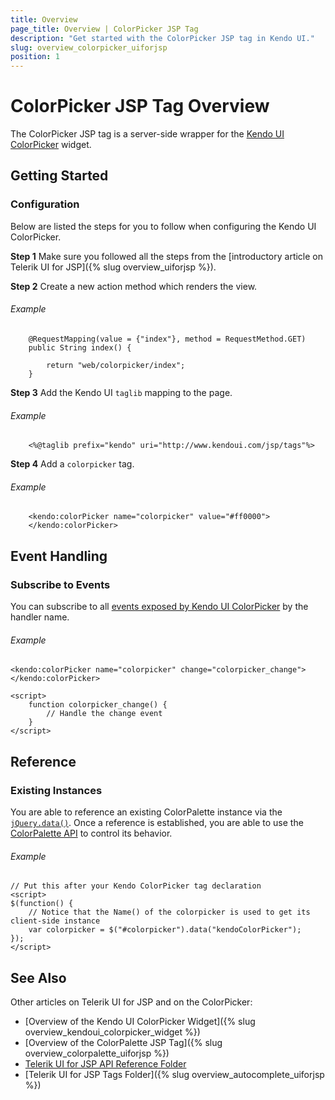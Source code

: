 ```yaml
---
title: Overview
page_title: Overview | ColorPicker JSP Tag
description: "Get started with the ColorPicker JSP tag in Kendo UI."
slug: overview_colorpicker_uiforjsp
position: 1
---
```


# ColorPicker JSP Tag Overview

The ColorPicker JSP tag is a server-side wrapper for the [Kendo UI ColorPicker](/api/javascript/ui/colorpicker) widget.

## Getting Started

### Configuration

Below are listed the steps for you to follow when configuring the Kendo UI ColorPicker.

**Step 1** Make sure you followed all the steps from the [introductory article on Telerik UI for JSP]({% slug overview_uiforjsp %}).

**Step 2** Create a new action method which renders the view.

###### Example

        @RequestMapping(value = {"index"}, method = RequestMethod.GET)
        public String index() {

            return "web/colorpicker/index";
        }

**Step 3** Add the Kendo UI `taglib` mapping to the page.

###### Example

        <%@taglib prefix="kendo" uri="http://www.kendoui.com/jsp/tags"%>

**Step 4** Add a `colorpicker` tag.

###### Example

        <kendo:colorPicker name="colorpicker" value="#ff0000">
        </kendo:colorPicker>

## Event Handling

### Subscribe to Events

You can subscribe to all [events exposed by Kendo UI ColorPicker](/api/javascript/ui/colorpicker#events) by the handler name.

###### Example

    <kendo:colorPicker name="colorpicker" change="colorpicker_change"></kendo:colorPicker>

    <script>
        function colorpicker_change() {
            // Handle the change event
        }
    </script>

## Reference

### Existing Instances

You are able to reference an existing ColorPalette instance via the [`jQuery.data()`](http://api.jquery.com/jQuery.data/). Once a reference is established, you are able to use the [ColorPalette API](/api/javascript/ui/colorpicker#methods) to control its behavior.

###### Example

    // Put this after your Kendo ColorPicker tag declaration
    <script>
    $(function() {
        // Notice that the Name() of the colorpicker is used to get its client-side instance
        var colorpicker = $("#colorpicker").data("kendoColorPicker");
    });
    </script>

## See Also

Other articles on Telerik UI for JSP and on the ColorPicker:

* [Overview of the Kendo UI ColorPicker Widget]({% slug overview_kendoui_colorpicker_widget %})
* [Overview of the ColorPalette JSP Tag]({% slug overview_colorpalette_uiforjsp %})
* [Telerik UI for JSP API Reference Folder](/api/jsp/autocomplete/animation)
* [Telerik UI for JSP Tags Folder]({% slug overview_autocomplete_uiforjsp %})
